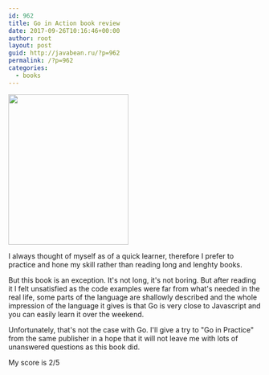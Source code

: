 ```yaml
---
id: 962
title: Go in Action book review
date: 2017-09-26T10:16:46+00:00
author: root
layout: post
guid: http://javabean.ru/?p=962
permalink: /?p=962
categories:
  - books
---
```

<img class="alignleft size-medium" src="http://www.allitebooks.com/wp-content/uploads/1452/745692fedf12eba.jpeg" width="239" height="300" />

I always thought of myself as of a quick learner, therefore I prefer to practice and hone my skill rather than reading long and lenghty books.

But this book is an exception. It's not long, it's not boring. But after reading it I felt unsatisfied as the code examples were far from what's needed in the real life, some parts of the language are shallowly described and the whole impression of the language it gives is that Go is very close to Javascript and you can easily learn it over the weekend.

Unfortunately, that's not the case with Go. I'll give a try to "Go in Practice" from the same publisher in a hope that it will not leave me with lots of unanswered questions as this book did.

My score is 2/5

&nbsp;